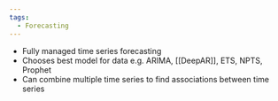 ```yaml
---
tags:
  - Forecasting
---
```

- Fully managed time series forecasting
- Chooses best model for data e.g. ARIMA, [[DeepAR]], ETS, NPTS, Prophet
- Can combine multiple time series to find associations between time series